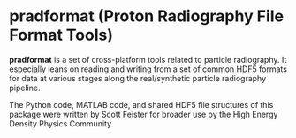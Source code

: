 # pradformat (Proton Radiography File Format Tools)

**pradformat** is a set of cross-platform tools related to particle radiography. It especially leans on reading and writing from a set of common HDF5 formats for data at various stages along the real/synthetic particle radiography pipeline.

The Python code, MATLAB code, and shared HDF5 file structures of this package were written by Scott Feister for broader use by the High Energy Density Physics Community.
